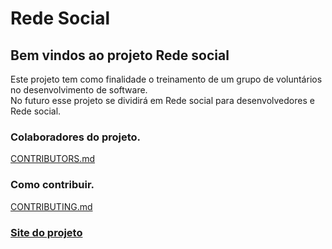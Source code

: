 # Rede Social
## Bem vindos ao projeto Rede social
Este projeto tem como finalidade o treinamento de um grupo de voluntários no desenvolvimento de software.  
No futuro esse projeto se dividirá em Rede social para desenvolvedores e Rede social.
### Colaboradores do projeto.
[CONTRIBUTORS.md](https://github.com/GrupoDeEstudosOpenSource/Rede-Social/blob/master/CONTRIBUTORS.md)
### Como contribuir.
[CONTRIBUTING.md](https://github.com/GrupoDeEstudosOpenSource/Rede-Social/blob/master/CONTRIBUTING.md)
### [Site do projeto](https://grupodeestudosopensource.github.io/Rede-Social/)

